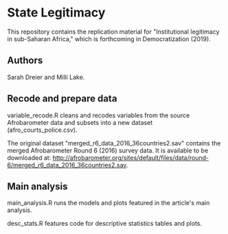 # State Legitimacy
This repository contains the replication material for "Institutional legitimacy in sub-Saharan Africa," which is forthcoming in Democratization (2019). 

## Authors
Sarah Dreier and Milli Lake.

## Recode and prepare data

variable_recode.R cleans and recodes variables from the source Afrobarometer data and subsets into a new dataset (afro_courts_police.csv).

The original dataset "merged_r6_data_2016_36countries2.sav" contains the merged Afrobarometer Round 6 (2016) survey data. It is available to be downloaded at: http://afrobarometer.org/sites/default/files/data/round-6/merged_r6_data_2016_36countries2.sav.

## Main analysis

main_analysis.R runs the models and plots featured in the article's main analysis. 

desc_stats.R features code for descriptive statistics tables and plots.
